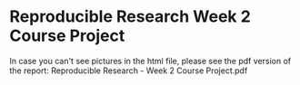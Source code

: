 # Reproducible Research Week 2 Course Project

In case you can't see pictures in the html file, please see the pdf version of the report: Reproducible Research - Week 2 Course Project.pdf
